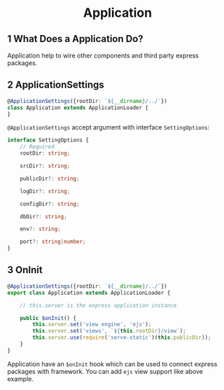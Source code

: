 <h1 align="center">Application</h1>


## 1 What Does a Application Do?

Application help to wire other components and third party express packages.


## 2 ApplicationSettings


```typescript
@ApplicationSettings({rootDir: `${__dirname}/../`})
class Application extends ApplicationLoader {
}
```

`@ApplicationSettings` accept argument with interface `SettingOptions`:
```typescript
interface SettingOptions {
    // Required
    rootDir: string;

    srcDir?: string;

    publicDir?: string;

    logDir?: string;

    configDir?: string;

    dbDir?: string;

    env?: string;

    port?: string|number;
}
```


## 3 OnInit

```typescript
@ApplicationSettings({rootDir: `${__dirname}/../`})
export class Application extends ApplicationLoader {

    // this.server is the express application instance

    public $onInit() {
        this.server.set('view engine', 'ejs');
        this.server.set('views', `${this.rootDir}/view`);
        this.server.use(require('serve-static')(this.publicDir));
    }
}
```

Application have an `$onInit` hook which can be used to connect express packages with framework.
You can add `ejs` view support like above example.









